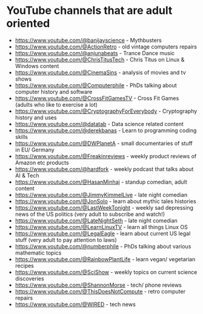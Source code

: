 # YouTube channels that are adult oriented

- https://www.youtube.com/@banijayscience - Mythbusters
- https://www.youtube.com/@ActionRetro  - old vintage computers repairs
- https://www.youtube.com/@anjunabeats  - Trance Dance music
- https://www.youtube.com/@ChrisTitusTech - Chris Titus on Linux & Windows content
- https://www.youtube.com/@CinemaSins  - analysis of movies and tv shows
- https://www.youtube.com/@Computerphile  - PhDs talking about computer history and software
- https://www.youtube.com/@CrossFitGamesTV - Cross Fit Games (adults who like to exercise a lot)
- https://www.youtube.com/@CryptographyForEverybody - Cryptography history and uses
- https://www.youtube.com/@datatab  - Data science related content
- https://www.youtube.com/@derekbanas  - Learn to programming coding skills
- https://www.youtube.com/@DWPlanetA  - small documentaries of stuff in EU/ Germany
- https://www.youtube.com/@Freakinreviews - weekly product reviews of Amazon etc products
- https://www.youtube.com/@hardfork  - weekly podcast that talks about AI & Tech
- https://www.youtube.com/@HasanMinhaj  - standup comedian, adult content
- https://www.youtube.com/@JimmyKimmelLive  - late night comedian
- https://www.youtube.com/@JonSolo  - learn about mythic tales histories
- https://www.youtube.com/@LastWeekTonight  - weekly sad depressing news of the US politics (very adult to subscribe and watch!)
- https://www.youtube.com/@LateNightSeth - late night comedian
- https://www.youtube.com/@LearnLinuxTV  - learn all things Linux OS
- https://www.youtube.com/@LegalEagle  - learn about current US legal stuff (very adult to pay attention to laws)
- https://www.youtube.com/@numberphile  - PhDs talking about various mathematic topics
- https://www.youtube.com/@RainbowPlantLife  - learn vegan/ vegetarian recipes
- https://www.youtube.com/@SciShow  - weekly topics on current science discoveries
- https://www.youtube.com/@ShannonMorse  - tech/ phone reviews
- https://www.youtube.com/@ThisDoesNotCompute - retro computer repairs 
- https://www.youtube.com/@WIRED  - tech news






